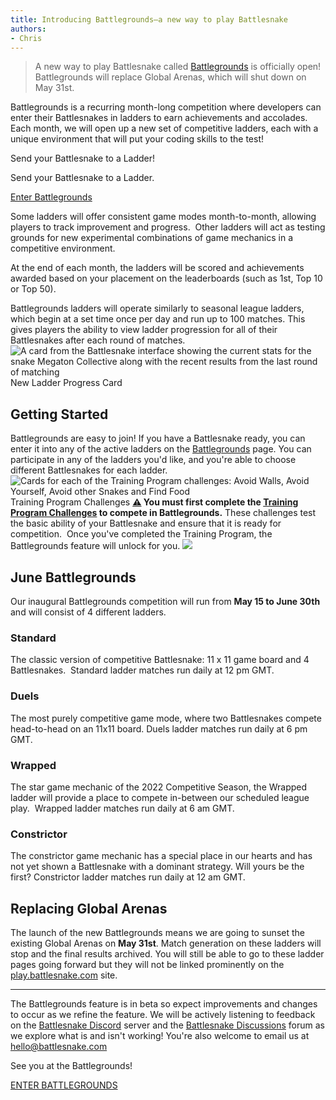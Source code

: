 ```yaml
---
title: Introducing Battlegrounds—a new way to play Battlesnake
authors:
- Chris
---
```


> A new way to play Battlesnake called [Battlegrounds](https://play.battlesnake.com/battlegrounds/) is officially open! Battlegrounds will replace Global Arenas, which will shut down on May 31st.

Battlegrounds is a recurring month-long competition where developers can enter their Battlesnakes in ladders to earn achievements and accolades. Each month, we will open up a new set of competitive ladders, each with a unique environment that will put your coding skills to the test! 

Send your Battlesnake to a Ladder! 

Send your Battlesnake to a Ladder.

[Enter Battlegrounds](https://play.battlesnake.com/battlegrounds/)

Some ladders will offer consistent game modes month-to-month, allowing players to track improvement and progress.  Other ladders will act as testing grounds for new experimental combinations of game mechanics in a competitive environment.

At the end of each month, the ladders will be scored and achievements awarded based on your placement on the leaderboards (such as 1st, Top 10 or Top 50).

Battlegrounds ladders will operate similarly to seasonal league ladders, which begin at a set time once per day and run up to 100 matches. This gives players the ability to view ladder progression for all of their Battlesnakes after each round of matches.
![A card from the Battlesnake interface showing the current stats for the snake Megaton Collective along with the recent results from the last round of matching](./img/Screen-Shot-2022-05-12-at-1.18.10-PM-1.png)New Ladder Progress Card
## Getting Started

Battlegrounds are easy to join! If you have a Battlesnake ready, you can enter it into any of the active ladders on the [Battlegrounds](https://play.battlesnake.com/battlegrounds/) page. You can participate in any of the ladders you'd like, and you're able to choose different Battlesnakes for each ladder.
![Cards for each of the Training Program challenges: Avoid Walls, Avoid Yourself, Avoid other Snakes and Find Food](./img/Screen-Shot-2022-05-13-at-2.28.13-PM.png)Training Program Challenges
**[⚠️](https://emojipedia.org/warning/) You must first complete the [Training Program Challenges](https://play.battlesnake.com/challenges/) to compete in Battlegrounds.** These challenges test the basic ability of your Battlesnake and ensure that it is ready for competition.  Once you've completed the Training Program, the Battlegrounds feature will unlock for you.
![](./img/How-to-join-BG.gif)
## June Battlegrounds

Our inaugural Battlegrounds competition will run from **May 15 to June 30th** and will consist of 4 different ladders. 

### Standard 

The classic version of competitive Battlesnake: 11 x 11 game board and 4 Battlesnakes.  Standard ladder matches run daily at 12 pm GMT.

### Duels

The most purely competitive game mode, where two Battlesnakes compete head-to-head on an 11x11 board. Duels ladder matches run daily at 6 pm GMT. 

### Wrapped

The star game mechanic of the 2022 Competitive Season, the Wrapped ladder will provide a place to compete in-between our scheduled league play.  Wrapped ladder matches run daily at 6 am GMT.

### Constrictor

The constrictor game mechanic has a special place in our hearts and has not yet shown a Battlesnake with a dominant strategy. Will yours be the first? Constrictor ladder matches run daily at 12 am GMT. 

## Replacing Global Arenas

The launch of the new Battlegrounds means we are going to sunset the existing Global Arenas on **May 31st**. Match generation on these ladders will stop and the final results archived. You will still be able to go to these ladder pages going forward but they will not be linked prominently on the [play.battlesnake.com](https://play.battlesnake.com) site. 

---

The Battlegrounds feature is in beta so expect improvements and changes to occur as we refine the feature. We will be actively listening to feedback on the [Battlesnake Discord](https://discord.battlesnake.com/) server and the [Battlesnake Discussions](https://github.com/BattlesnakeOfficial/feedback/discussions) forum as we explore what is and isn't working! You're also welcome to email us at hello@battlesnake.com

See you at the Battlegrounds! 

[ENTER BATTLEGROUNDS](https://play.battlesnake.com/battlegrounds/)
